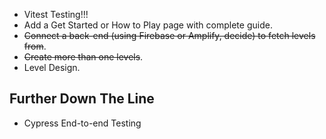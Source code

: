 - Vitest Testing!!!
- Add a Get Started or How to Play page with complete guide.
- ~~Connect a back-end (using Firebase or Amplify, decide) to fetch levels from~~.
- ~~Create more than one levels~~.
- Level Design.


## Further Down The Line

- Cypress End-to-end Testing